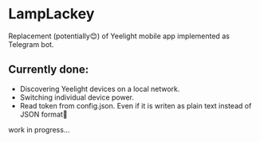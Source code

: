# LampLackey

Replacement (potentially😊) of Yeelight mobile app implemented as Telegram bot. 
## Currently done:
  - Discovering Yeelight devices on a local network.
  - Switching individual device power.
  - Read token from config.json. Even if it is writen as plain text instead of JSON format👏

work in progress...
